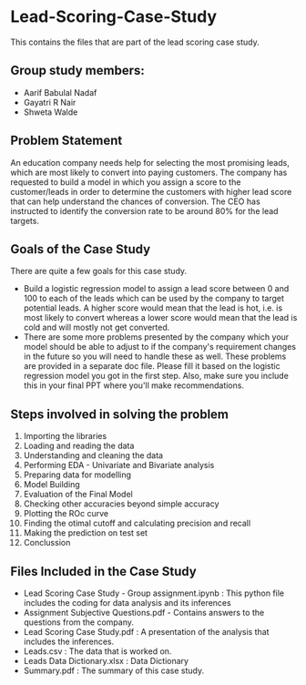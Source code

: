 # Lead-Scoring-Case-Study
This contains the files that are part of the lead scoring case study.

## Group study members:

- Aarif Babulal Nadaf
- Gayatri R Nair
- Shweta Walde
## Problem Statement
An education company needs help for selecting the most promising leads, which are most likely to convert into paying customers. The company has requested to build a model in which you assign a score to the customer/leads in order to determine the customers with higher lead score that can help understand the chances of conversion. The CEO has instructed to identify the conversion rate to be around 80% for the lead targets.

## Goals of the Case Study
There are quite a few goals for this case study.

- Build a logistic regression model to assign a lead score between 0 and 100 to each of the leads which can be used by the company to target potential leads. A higher score would mean that the lead is hot, i.e. is most likely to convert whereas a lower score would mean that the lead is cold and will mostly not get converted.
- There are some more problems presented by the company which your model should be able to adjust to if the company's requirement changes in the future so you will need to handle these as well. These problems are provided in a separate doc file. Please fill it based on the logistic regression model you got in the first step. Also, make sure you include this in your final PPT where you'll make recommendations.

## Steps involved in solving the problem
1. Importing the libraries
2. Loading and reading the data
3. Understanding and cleaning the data
4. Performing EDA - Univariate and Bivariate analysis
5. Preparing data for modelling
6. Model Building
7. Evaluation of the Final Model
8. Checking other accuracies beyond simple accuracy
9. Plotting the ROc curve
10. Finding the otimal cutoff and calculating precision and recall
11. Making the prediction on test set
12. Conclussion

## Files Included in the Case Study

- Lead Scoring Case Study - Group assignment.ipynb : This python file includes the coding for data analysis and its inferences
- Assignment Subjective Questions.pdf - Contains answers to the questions from the company. 
- Lead Scoring Case Study.pdf : A presentation of the analysis that includes the inferences.
- Leads.csv : The data that is worked on.
- Leads Data Dictionary.xlsx : Data Dictionary
- Summary.pdf : The summary of this case study.
